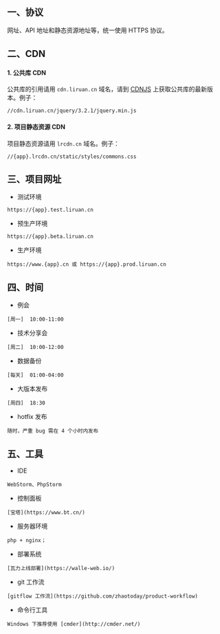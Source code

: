## 一、协议
网址、API 地址和静态资源地址等，统一使用 HTTPS 协议。

## 二、CDN
#### 1. 公共库 CDN
公共库的引用请用 `cdn.liruan.cn` 域名，请到 [CDNJS](https://cdnjs.com/) 上获取公共库的最新版本。例子：
```
//cdn.liruan.cn/jquery/3.2.1/jquery.min.js
```

#### 2. 项目静态资源 CDN
项目静态资源请用 `lrcdn.cn` 域名。例子：
```
//{app}.lrcdn.cn/static/styles/commons.css
```

## 三、项目网址
- 测试环境
```
https://{app}.test.liruan.cn
```

- 预生产环境
```
https://{app}.beta.liruan.cn
```

- 生产环境
```
https://www.{app}.cn 或 https://{app}.prod.liruan.cn
```

## 四、时间
- 例会
```
[周一]  10:00-11:00
```

- 技术分享会
```
[周二]  10:00-12:00
```

- 数据备份
```
[每天]  01:00-04:00
```

- 大版本发布
```
[周四]  18:30
```

- hotfix 发布
```
随时，严重 bug 需在 4 个小时内发布
```

## 五、工具
- IDE
```
WebStorm、PhpStorm
```

- 控制面板
```
[宝塔](https://www.bt.cn/)
```
- 服务器环境
```
php + nginx；
```
- 部署系统
```
[瓦力上线部署](https://walle-web.io/)
```
- git 工作流
```
[gitflow 工作流](https://github.com/zhaotoday/product-workflow)
```
- 命令行工具
```
Windows 下推荐使用 [cmder](http://cmder.net/)
```
